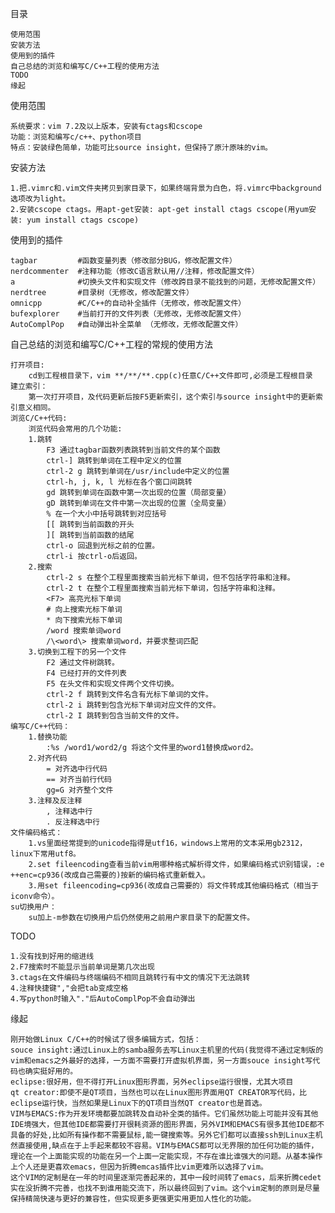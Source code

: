 目录

	使用范围
	安装方法
	使用到的插件
	自己总结的浏览和编写C/C++工程的使用方法 
    TODO
	缘起


使用范围
    
    系统要求：vim 7.2及以上版本，安装有ctags和cscope
	功能：浏览和编写c/c++、python项目
    特点：安装绿色简单，功能可比source insight，但保持了原汁原味的vim。


安装方法

	1.把.vimrc和.vim文件夹拷贝到家目录下，如果终端背景为白色，将.vimrc中background选项改为light。
    2.安装cscope ctags。用apt-get安装: apt-get install ctags cscope(用yum安装: yum install ctags cscope)


使用到的插件    

	tagbar         #函数变量列表（修改部分BUG，修改配置文件）
	nerdcommenter  #注释功能（修改C语言默认用//注释，修改配置文件）
	a              #切换头文件和实现文件（修改跨目录不能找到的问题，无修改配置文件）
	nerdtree       #目录树（无修改，修改配置文件）
	omnicpp        #C/C++的自动补全插件（无修改，修改配置文件）
	bufexplorer    #当前打开的文件列表（无修改，无修改配置文件）
    AutoComplPop   #自动弹出补全菜单 （无修改，无修改配置文件）                                            


自己总结的浏览和编写C/C++工程的常规的使用方法 

	打开项目:
		cd到工程根目录下，vim **/**/**.cpp(c)任意C/C++文件即可,必须是工程根目录
	建立索引：
		第一次打开项目，及代码更新后按F5更新索引，这个索引与source insight中的更新索引意义相同。
	浏览C/C++代码:
		浏览代码会常用的几个功能:
		1.跳转
			F3 通过tagbar函数列表跳转到当前文件的某个函数
			ctrl-] 跳转到单词在工程中定义的位置
			ctrl-2 g 跳转到单词在/usr/include中定义的位置
			ctrl-h, j, k, l 光标在各个窗口间跳转
			gd 跳转到单词在函数中第一次出现的位置（局部变量）
			gD 跳转到单词在文件中第一次出现的位置（全局变量）
			% 在一个大小中括号跳转到对应括号
			[[ 跳转到当前函数的开头
			][ 跳转到当前函数的结尾
			ctrl-o 回退到光标之前的位置。
			ctrl-i 按ctrl-o后返回。
		2.搜索
			ctrl-2 s 在整个工程里面搜索当前光标下单词，但不包括字符串和注释。
			ctrl-2 t 在整个工程里面搜索当前光标下单词，包括字符串和注释。
			<F7> 高亮光标下单词
            # 向上搜索光标下单词
            * 向下搜索光标下单词
			/word 搜索单词word
			/\<word\> 搜索单词word，并要求整词匹配
		3.切换到工程下的另一个文件
			F2 通过文件树跳转。
            F4 已经打开的文件列表
			F5 在头文件和实现文件两个文件切换。
			ctrl-2 f 跳转到文件名含有光标下单词的文件。
			ctrl-2 i 跳转到包含光标下单词对应文件的文件。
			ctrl-2 I 跳转到包含当前文件的文件。
	编写C/C++代码：
		1.替换功能
			:%s /word1/word2/g 将这个文件里的word1替换成word2。
		2.对齐代码
			= 对齐选中行代码
			== 对齐当前行代码
			gg=G 对齐整个文件
		3.注释及反注释
			, 注释选中行
			. 反注释选中行
	文件编码格式：
		1.vs里面经常提到的unicode指得是utf16，windows上常用的文本采用gb2312，linux下常用utf8。
        2.set fileencoding查看当前vim用哪种格式解析得文件，如果编码格式识别错误，:e ++enc=cp936(改成自己需要的)按新的编码格式重新载入。
        3.用set fileencoding=cp936(改成自己需要的）将文件转成其他编码格式（相当于iconv命令）。
	su切换用户：
        su加上-m参数在切换用户后仍然使用之前用户家目录下的配置文件。


TODO

    1.没有找到好用的缩进线
    2.F7搜索时不能显示当前单词是第几次出现
	3.ctags在文件编码与终端编码不相同且跳转行有中文的情况下无法跳转
	4.注释快捷键","会把tab变成空格
    4.写python时输入"."后AutoComplPop不会自动弹出
    

缘起

	刚开始做Linux C/C++的时候试了很多编辑方式，包括：
	souce insight:通过Linux上的samba服务去写Linux主机里的代码(我觉得不通过定制版的vim和emacs之外最好的选择，一方面不需要打开虚拟机界面，另一方面souce insight写代码也确实挺好用的。
	eclipse:很好用，但不得打开Linux图形界面，另外eclipse运行很慢，尤其大项目
	qt creator:即使不是QT项目，当然也可以在Linux图形界面用QT CREATOR写代码，比eclipse运行快，当然如果是Linux下的QT项目当然QT creator也是首选。
	VIM与EMACS:作为开发环境都要加跳转及自动补全类的插件。它们虽然功能上可能并没有其他IDE境强大，但其他IDE都需要打开很耗资源的图形界面，另外VIM和EMACS有很多其他IDE都不具备的好处,比如所有操作都不需要鼠标,能一键搜索等。另外它们都可以直接ssh到Linux主机然直接使用,缺点在于上手起来都较不容易。VIM与EMACS都可以无界限的加任何功能的插件，理论在一个上面能实现的功能在另一个上面一定能实现，不存在谁比谁强大的问题。从基本操作上个人还是更喜欢emacs，但因为折腾emcas插件比vim更难所以选择了vim。
	这个VIM的定制是在一年的时间里逐渐完善起来的，其中一段时间转了emacs，后来折腾cedet实在没折腾不完善，也找不到谁用能交流下，所以最终回到了vim。这个vim定制的原则是尽量保持精简快速与更好的兼容性，但实现更多更强更实用更加人性化的功能。

